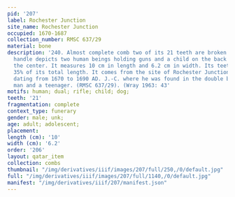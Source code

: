 ```yaml
---
pid: '207'
label: Rochester Junction
site_name: Rochester Junction
occupied: 1670-1687
collection_number: RMSC 637/29
material: bone
description: '240. Almost complete comb two of its 21 teeth are broken. Its carved
  handle depicts two human beings holding guns and a child on the back of a dog in
  the center. It measures 10 cm in length and 6.2 cm in width. Its teeth account for
  35% of its total length. It comes from the site of Rochester Junction a Seneca village
  dating from 1670 to 1690 AD. J.-C. where he was found in the double burial of a
  man and a teenager. (RMSC 637/29). (Wray 1963: 43'
motifs: human; dual; rifle; child; dog;
teeth: '21'
fragmentation: complete
context_type: funerary
gender: male; unk;
age: adult; adolescent;
placement:
length (cm): '10'
width (cm): '6.2'
order: '206'
layout: qatar_item
collection: combs
thumbnail: "/img/derivatives/iiif/images/207/full/250,/0/default.jpg"
full: "/img/derivatives/iiif/images/207/full/1140,/0/default.jpg"
manifest: "/img/derivatives/iiif/207/manifest.json"
---
```

